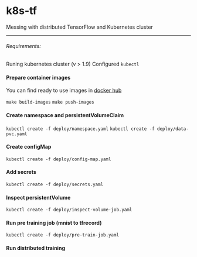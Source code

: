 # k8s-tf
Messing with distributed TensorFlow and Kubernetes cluster

---

###### Requirements:

Runing kubernetes cluster (v > 1.9)
Configured `kubectl`

#### Prepare container images
You can find ready to use images in [docker hub](https://hub.docker.com/r/medtune/k8s-tf)

`make build-images`
`make push-images`

#### Create namespace and persistentVolumeClaim

`kubectl create -f deploy/namespace.yaml`
`kubectl create -f deploy/data-pvc.yaml`

#### Create configMap
`kubectl create -f deploy/config-map.yaml`

#### Add secrets 
`kubectl create -f deploy/secrets.yaml`

#### Inspect persistentVolume
`kubectl create -f deploy/inspect-volume-job.yaml`

#### Run pre training job (mnist to tfrecord)
`kubectl create -f deploy/pre-train-job.yaml`

#### Run distributed training
